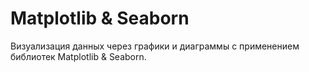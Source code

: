 # Matplotlib & Seaborn

Визуализация данных через графики и диаграммы с применением библиотек Matplotlib & Seaborn.
